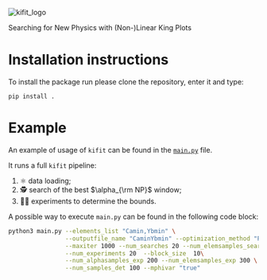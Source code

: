 
![kifit_logo](https://github.com/user-attachments/assets/950adab6-bc29-4850-b916-57bb902bd8cd)


Searching for New Physics with (Non-)Linear King Plots

# Installation instructions

To install the package run please clone the repository, enter it and type:
```
pip install .
```

# Example

An example of usage of `kifit` can be found in the [`main.py`](https://github.com/MatteoRobbiati/kifit/blob/main/src/kifit/main.py) file.

It runs a full `kifit` pipeline:
1. ⚛️ data loading;
2. 🕵️ search of the best $\alpha_{\rm NP}$ window;
3. 🧑‍🔬 experiments to determine the bounds.

A possible way to execute `main.py` can be found in the following code block:

```sh
python3 main.py --elements_list "Camin,Ybmin" \
                --outputfile_name "CaminYbmin" --optimization_method "Powell" \
                --maxiter 1000 --num_searches 20 --num_elemsamples_search 300 \
                --num_experiments 20  --block_size  10\
                --num_alphasamples_exp 200 --num_elemsamples_exp 300 \
                --num_samples_det 100 --mphivar "true"
```


